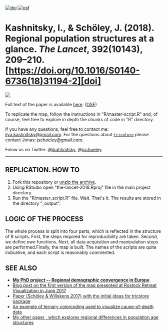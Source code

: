 [![doi](https://img.shields.io/badge/DOI-10.1016%2FS0140--6736(18)31194--2-lightgrey.svg?style=for-the-badge)][doi]
[![osf](https://img.shields.io/badge/osf-zac5x-lightgrey.svg?style=for-the-badge)][osf]


# Kashnitsky, I., & Schöley, J. (2018). Regional population structures at a glance. _The Lancet_, 392(10143), 209–210. [https://doi.org/10.1016/S0140-6736(18)31194-2][doi]

[![][f1]][f1]


Full text of the paper is available [here][doi]. ([OSF][osf])

To replicate the map, follow the instructions in "R/master-script.R" and, of course, feel free to explore in depth the chunks of code in "R" directory. 

If you have any questions, feel free to contact me: ilya.kashnitsky@gmail.com. For the questions about [`tricolore`][tri] please contact Jonas: jschoeley@gmail.com.

Folow us on Twitter: [@ikahhnitsky][ik], [@jschoeley][js].


[f1]: https://i.imgur.com/OFFShqF.png
[doi]: https://doi.org/10.1016/S0140-6736(18)31194-2
[osf]: https://osf.io/zac5x/
[ik]: https://twitter.com/ikashnitsky
[js]: https://twitter.com/jschoeley
[tri]: https://github.com/jschoeley/tricolore

***


## REPLICATION. HOW TO
1. Fork this repository or [unzip the archive][arch].
2. Using RStudio open "the-lancet-2018.Rproj" file in the main project directory.
3. Run the "R/master_script.R" file. 
Wait. That's it.
The results are stored in the directory "_output".

## LOGIC OF THE PROCESS
The whole process is split into four parts, which is reflected in the structure of R scripts. First, the steps required for reproducibility are taken. Second, we define own functions. Next, all data acquisition and manipulation steps are performed.Finally, the map is built. 
The names of the scripts are quite indicative, and each script is reasonably commented. 


## SEE ALSO
 - [**My PhD project -- Regional demographic convergence in Europe**][proj]
 - [Blog post on the first version of the map presented at Rostock Retreat Visualization in June 2017][post]
 - [Paper (Schöley & Willekens 2017) with the initial ideas for tricolore package][demres17]
 - [An example of ternary colorcoding used to visualize cause-of-death data][dr18]
 - [My other paper , which explores regional differences in population age structures][genus]



[genus]: https://doi.org/10.1186/s41118-017-0018-2
[arch]: https://ikashnitsky.github.io/share/1807-the-lancet-replicate/the-lancet-2018.zip
[proj]: https://osf.io/d4hjx/
[post]: https://ikashnitsky.github.io/2017/colorcoded-map/
[demres17]: https://doi.org/10.4054/DemRes.2017.36.21
[dr18]: https://github.com/ikashnitsky/demres-2018-geofacet
